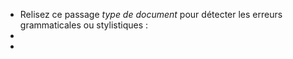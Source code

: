 - Relisez ce passage *type de document* pour détecter les erreurs grammaticales ou stylistiques :
-
-